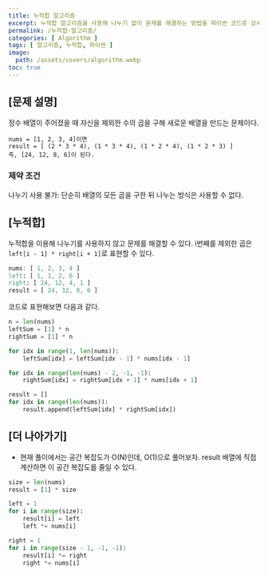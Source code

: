 ```yaml
---
title: 누적합 알고리즘
excerpt: 누적합 알고리즘을 사용해 나누기 없이 문제를 해결하는 방법을 파이썬 코드로 상세히 설명합니다. 알고리즘 최적화와 공간 복잡도 개선까지 함께 알아보세요.
permalink: /누적합-알고리즘/
categories: [ Algorithm ]
tags: [ 알고리즘, 누적합, 파이썬 ]
image:
  path: /assets/covers/algorithm.webp
toc: true
---
```




## [문제 설명]
정수 배열이 주어졌을 때 자신을 제외한 수의 곱을 구해 새로운 배열을 만드는 문제이다. 
```
nums = [1, 2, 3, 4]이면 
result = [ (2 * 3 * 4), (1 * 3 * 4), (1 * 2 * 4), (1 * 2 * 3) ]
즉, [24, 12, 8, 6]이 된다.
```

### 제약 조건
나누기 사용 불가: 단순히 배열의 모든 곱을 구한 뒤 나누는 방식은 사용할 수 없다.

## [누적합]
누적합을 이용해 나누기를 사용하지 않고 문제를 해결할 수 있다. i번째를 제외한 곱은 `left[i - 1] * right[i + 1]`로 표현할 수 있다.
```scss
nums: [ 1, 2, 3, 4 ]
left: [ 1, 1, 2, 6 ]
right: [ 24, 12, 4, 1 ]
result = [ 24, 12, 8, 6 ]
```

코드로 표현해보면 다음과 같다.
```python
n = len(nums)
leftSum = [1] * n
rightSum = [1] * n

for idx in range(1, len(nums)):
    leftSum[idx] = leftSum[idx - 1] * nums[idx - 1]

for idx in range(len(nums) - 2, -1, -1):
    rightSum[idx] = rightSum[idx + 1] * nums[idx + 1]

result = []
for idx in range(len(nums)):
    result.append(leftSum[idx] * rightSum[idx])
```

## [더 나아가기]
- 현재 풀이에서는 공간 복잡도가 O(N)인데, O(1)으로 풀어보자. result 배열에 직접 계산하면 이 공간 복잡도를 줄일 수 있다. 

```python
size = len(nums)
result = [1] * size

left = 1
for i in range(size):
    result[i] = left
    left *= nums[i]

right = 1
for i in range(size - 1, -1, -1):
    result[i] *= right
    right *= nums[i]
```